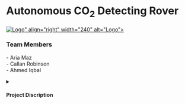 # Autonomous CO<sub>2</sub> Detecting Rover

<a href="https://github.com/AriaMaz">
  <img src="<img width="195" alt="Logo" src="https://github.com/callan-robinson/AutonomousC02DetectingRover/assets/102880878/5d80490e-9390-40d9-b7ee-78ffdc0bc9a9">" align="right" width="240" alt="Logo">
</a>
<h3 align="left">Team Members</h3>
- Aria Maz <br>
- Callan Robinson <br> 
- Ahmed Iqbal <br>
<p><p>
  
  <details>
<summary><h4>Project Discription</h4></summary>
The Autonomous CO<sub>2</sub> Detecting Rover is a robot built and fine-tuned using microcontrollers as the control system and the Robot Operating System (ROS) to control different sensors, including LIDAR for navigation and PID for regulating speed and turning rate with 98% precision. The Rover Integrates a real-time heat map of air quality data on a human-machine interface (HMI) using temperature, humidity, and CO<sub>2</sub> sensors onboard the robot, achieving a 95% accuracy in mapping determined through linear regression analysis.
